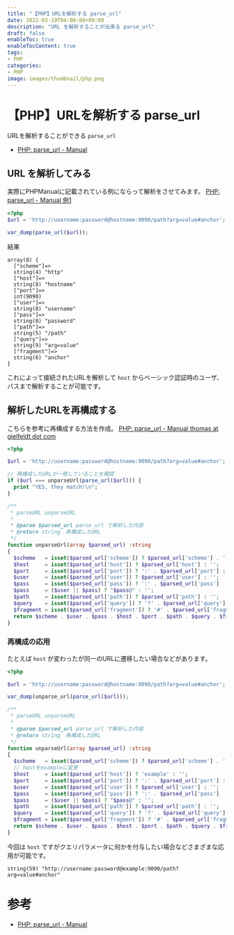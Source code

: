 ```yaml
---
title: "【PHP】URLを解析する parse_url"
date: 2022-03-19T04:00:00+09:00
description: "URL を解析することが出来る parse_url"
draft: false
enableToc: true
enableTocContent: true
tags: 
- PHP
categories: 
- PHP
image: images/thumbnail/php.png
---
```


# 【PHP】URLを解析する parse_url
URLを解析することができる `parse_url`
* <a href="https://www.php.net/manual/ja/function.parse-url.php" target="_blank" rel="nofollow noopener">PHP: parse_url - Manual</a>

## URL を解析してみる
実際にPHPManualに記載されている例にならって解析をさせてみます。
<a href="https://www.php.net/manual/ja/function.parse-url.php" target="_blank" rel="nofollow noopener">PHP: parse_url - Manual 例1</a>

```php
<?php
$url = 'http://username:password@hostname:9090/path?arg=value#anchor';

var_dump(parse_url($url));
```

結果
```
array(8) {
  ["scheme"]=>
  string(4) "http"
  ["host"]=>
  string(8) "hostname"
  ["port"]=>
  int(9090)
  ["user"]=>
  string(8) "username"
  ["pass"]=>
  string(8) "password"
  ["path"]=>
  string(5) "/path"
  ["query"]=>
  string(9) "arg=value"
  ["fragment"]=>
  string(6) "anchor"
}
```

これによって接続されたURLを解析して `host` からベーシック認証時のユーザ、パスまで解析することが可能です。

## 解析したURLを再構成する
こちらを参考に再構成する方法を作成。
<a href="https://www.php.net/manual/ja/function.parse-url.php#106731" target="_blank" rel="nofollow noopener">PHP: parse_url - Manual  thomas at gielfeldt dot com</a>

```php
<?php

$url = 'http://username:password@hostname:9090/path?arg=value#anchor';

// 再構成したURLが一致していることを確認
if ($url === unparseUrl(parse_url($url))) {
  print "YES, they match!\n";
}

/**
 * parseURL unparseURL
 * 
 * @param $parsed_url parse_url で解析した内容
 * @return string　再構成したURL
 */
function unparseUrl(array $parsed_url) :string
{
  $scheme   = isset($parsed_url['scheme']) ? $parsed_url['scheme'] . '://' : '';
  $host     = isset($parsed_url['host']) ? $parsed_url['host'] : '';
  $port     = isset($parsed_url['port']) ? ':' . $parsed_url['port'] : '';
  $user     = isset($parsed_url['user']) ? $parsed_url['user'] : '';
  $pass     = isset($parsed_url['pass']) ? ':' . $parsed_url['pass']  : '';
  $pass     = ($user || $pass) ? "$pass@" : '';
  $path     = isset($parsed_url['path']) ? $parsed_url['path'] : '';
  $query    = isset($parsed_url['query']) ? '?' . $parsed_url['query'] : '';
  $fragment = isset($parsed_url['fragment']) ? '#' . $parsed_url['fragment'] : '';
  return $scheme . $user . $pass . $host . $port . $path . $query . $fragment;
}
```

### 再構成の応用
たとえば `host` が変わったが同一のURLに遷移したい場合などがあります。
```php
<?php

$url = 'http://username:password@hostname:9090/path?arg=value#anchor';

var_dump(unparse_url(parse_url($url)));

/**
 * parseURL unparseURL
 * 
 * @param $parsed_url parse_url で解析した内容
 * @return string　再構成したURL
 */
function unparseUrl(array $parsed_url) :string
{
  $scheme   = isset($parsed_url['scheme']) ? $parsed_url['scheme'] . '://' : '';
  // hostをexampleに変更
  $host     = isset($parsed_url['host']) ? 'example' : '';
  $port     = isset($parsed_url['port']) ? ':' . $parsed_url['port'] : '';
  $user     = isset($parsed_url['user']) ? $parsed_url['user'] : '';
  $pass     = isset($parsed_url['pass']) ? ':' . $parsed_url['pass']  : '';
  $pass     = ($user || $pass) ? "$pass@" : '';
  $path     = isset($parsed_url['path']) ? $parsed_url['path'] : '';
  $query    = isset($parsed_url['query']) ? '?' . $parsed_url['query'] : '';
  $fragment = isset($parsed_url['fragment']) ? '#' . $parsed_url['fragment'] : '';
  return $scheme . $user . $pass . $host . $port . $path . $query . $fragment;
}
```

今回は `host` ですがクエリパラメータに何かを付与したい場合などさまざまな応用が可能です。

```
string(59) "http://username:password@example:9090/path?arg=value#anchor"
```

# 参考
* <a href="https://www.php.net/manual/ja/function.parse-url.php" target="_blank" rel="nofollow noopener">PHP: parse_url - Manual</a>